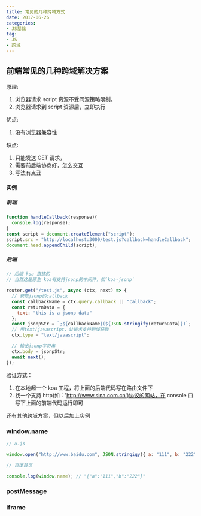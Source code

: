 ```yaml
---
title: 常见的几种跨域方式
date: 2017-06-26
categories:
- JS基础
tag: 
- JS
- 跨域
---
```


## 前端常见的几种跨域解决方案

原理:

1. 浏览器请求 script 资源不受同源策略限制。
2. 浏览器请求到 script 资源后，立即执行

优点:

1. 没有浏览器兼容性

缺点:

1. 只能发送 GET 请求，
2. 需要前后端协商好，怎么交互
3. 写法有点丑

#### 实例

##### 前端

```jsx harmony
function handleCallback(response){
  console.log(response);
}
const script = document.createElement("script");
script.src = "http://localhost:3000/test.js?callback=handleCallback";
document.head.appendChild(script);
```
<!-- more -->
##### 后端

```js
// 后端 koa 搭建的
// 当然这是原生 koa有支持jsonp的中间件，如`koa-jsonp`

router.get("/test.js", async (ctx, next) => {
  // 获取jsonp的callback
  const callbackName = ctx.query.callback || "callback";
  const returnData = {
    text: "this is a jsonp data"
  };
  const jsonpStr = `;${callbackName}(${JSON.stringify(returnData)})`;
  // 用text/javascript，让请求支持跨域获取
  ctx.type = "text/javascript";

  // 输出jsonp字符串
  ctx.body = jsonpStr;
  await next();
});
```

验证方式：

1. 在本地起一个 koa 工程，将上面的后端代码写在路由文件下
2. 找一个支持 http(如：'http://www.sina.com.cn')协议的网站，在 console 口写下上面的前端代码运行即可

还有其他跨域方案，但以后加上实例

### window.name

```js
// a.js

window.open("http://www.baidu.com", JSON.stringigy({ a: "111", b: "222" }));

// 百度首页

console.log(window.name); // "{"a":"111","b":"222"}"
```

### postMessage

### iframe
